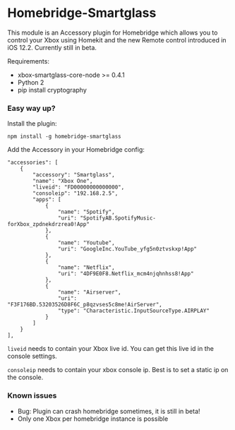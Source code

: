 # Homebridge-Smartglass

This module is an Accessory plugin for Homebridge which allows you to control your Xbox using Homekit and the new Remote control introduced in iOS 12.2.
Currently still in beta.

Requirements:
- xbox-smartglass-core-node >= 0.4.1
- Python 2
- pip install cryptography

### Easy way up?

Install the plugin:

    npm install -g homebridge-smartglass


Add the Accessory in your Homebridge config:

    "accessories": [
        {
            "accessory": "Smartglass",
            "name": "Xbox One",
            "liveid": "FD00000000000000",
            "consoleip": "192.168.2.5",
            "apps": [
                {
                    "name": "Spotify",
                    "uri": "SpotifyAB.SpotifyMusic-forXbox_zpdnekdrzrea0!App"
                },
                {
                    "name": "Youtube",
                    "uri": "GoogleInc.YouTube_yfg5n0ztvskxp!App"
                },
                {
                    "name": "Netflix",
                    "uri": "4DF9E0F8.Netflix_mcm4njqhnhss8!App"
                },
                {
                    "name": "Airserver",
                    "uri": "F3F176BD.53203526D8F6C_p8qzvses5c8me!AirServer",
                    "type": "Characteristic.InputSourceType.AIRPLAY"
                }
            ]
        }
    ],

`liveid` needs to contain your Xbox live id. You can get this live id in the console settings.

`consoleip` needs to contain your xbox console ip. Best is to set a static ip on the console.

### Known issues

- Bug: Plugin can crash homebridge sometimes, it is still in beta!
- Only one Xbox per homebridge instance is possible
